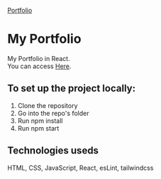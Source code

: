 <a href='https://eduardocucco.github.io/personal-site/'>Portfolio</a>

# My Portfolio
My Portfolio in React. <br />
You can access [Here]().

## To set up the project locally:
1. Clone the repository
2. Go into the repo's folder
3. Run npm install
4. Run npm start

## Technologies useds
HTML, CSS, JavaScript, React, esLint, tailwindcss
